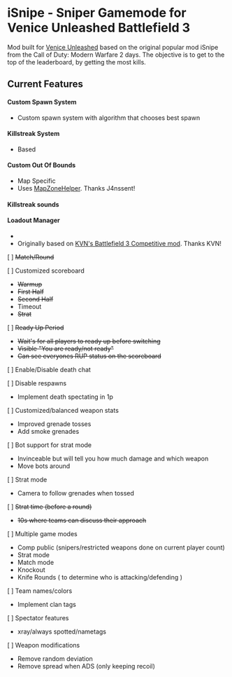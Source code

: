 # iSnipe - Sniper Gamemode for Venice Unleashed Battlefield 3
Mod built for [Venice Unleashed](https://veniceunleashed.net/) based on the original popular mod iSnipe from the Call of Duty: Modern Warfare 2 days. The objective is to get to the top of the leaderboard, by getting the most kills. 

## Current Features

#### Custom Spawn System

* Custom spawn system with algorithm that chooses best spawn

#### Killstreak System

* Based 

#### Custom Out Of Bounds

* Map Specific
* Uses [MapZoneHelper](https://github.com/J4nssent/VU-Mods/tree/master/MapZoneHelper). Thanks J4nssent!

#### Killstreak sounds



#### Loadout Manager

* 
* Originally based on [KVN's Battlefield 3 Competitive mod](https://github.com/kiwidoggie/kPM). Thanks KVN!



[ ] ~~Match/Round~~

[ ] Customized scoreboard
* ~~Warmup~~
* ~~First Half~~
* ~~Second Half~~
* Timeout
* ~~Strat~~

[ ] ~~Ready Up Period~~
* ~~Wait's for all players to ready up before switching~~
* ~~Visible "You are ready/not ready"~~
* ~~Can see everyones RUP status on the scoreboard~~

[ ] Enable/Disable death chat

[ ] Disable respawns
* Implement death spectating in 1p

[ ] Customized/balanced weapon stats
* Improved grenade tosses
* Add smoke grenades

[ ] Bot support for strat mode
* Invinceable but will tell you how much damage and which weapon
* Move bots around

[ ] Strat mode
* Camera to follow grenades when tossed

[ ] ~~Strat time (before a round)~~
* ~~10s where teams can discuss their approach~~

[ ] Multiple game modes
* Comp public (snipers/restricted weapons done on current player count)
* Strat mode
* Match mode
* Knockout
* Knife Rounds ( to determine who is attacking/defending )

[ ] Team names/colors
* Implement clan tags

[ ] Spectator features
* xray/always spotted/nametags

[ ] Weapon modifications
* Remove random deviation
* Remove spread when ADS (only keeping recoil)
